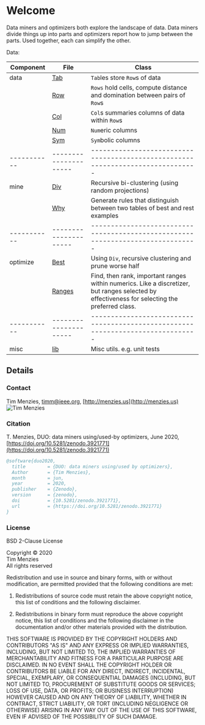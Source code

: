 # Welcome

Data miners and optimizers both explore the landscape of data. Data miners divide things up
into parts and 
optimizers report how to jump between the parts. Used together, each can simplify the other.

Data:

| Component | File                | Class                                                                         |
|-----------|---------------------|-------------------------------------------------------------------------------|
| data      | [Tab](tab.md)       | `Tab`les store `Row`s of data                                                 |
|           | [Row](row.md)       | `Rows` hold cells, compute distance and domination between pairs of `Row`s    |
|           | [Col](col.md)       | `Col`s summaries columns of data within `Row`s                                |
|           | [Num](num.md)       | `Num`eric columns                                                             |
|           | [Sym](sym.md)       | `Sym`bolic columns                                                            |
|-----------|---------------------|-------------------------------------------------------------------------------|
| mine      | [Div](div.md)       | Recursive bi-clustering (using random projections)                            |
|           | [Why](why.md)       | Generate rules that distinguish between two tables of best and rest examples  |
|-----------|---------------------|-------------------------------------------------------------------------------|
| optimize  | [Best](best.md)     | Using `Div`, recursive clustering and prune worse half                        |
|           | [Ranges](ranges.md) | Find, then rank, important ranges within numerics. Like a discretizer, but ranges selected by effectiveness for selecting the preferred class.                           |
|-----------|---------------------|-------------------------------------------------------------------------------|
| misc      | [lib](lib.md)       | Misc utils. e.g. unit tests                                                   |


## Details

### Contact

Tim Menzies,   [timm@ieee.org](mailto:timm@ieee.org),   [http://menzies.us](http://menzies.us)   
![Tim Menzies](https://github.com/timm.png?size=80)

### Citation

T. Menzies,
DUO: data miners using/used-by optimizers,
June 2020,
[https://doi.org/10.5281/zenodo.3921771](https://doi.org/10.5281/zenodo.3921771)


```bibtex
@software{duo2020,
  title        = {DUO: data miners using/used by optimizers},
  Author       = {Tim Menzies},
  month        = jun,
  year         = 2020,
  publisher    = {Zenodo},
  version      = {zenodo},
  doi          = {10.5281/zenodo.3921771},
  url          = {https://doi.org/10.5281/zenodo.3921771}
}
```

### License
BSD 2-Clause License

Copyright &copy; 2020    
Tim Menzies   
All rights reserved

Redistribution and use in source and binary forms, with or without
modification, are permitted provided that the following conditions are met:

1. Redistributions of source code must retain the above copyright notice, this
   list of conditions and the following disclaimer.

2. Redistributions in binary form must reproduce the above copyright notice,
   this list of conditions and the following disclaimer in the documentation
   and/or other materials provided with the distribution.

THIS SOFTWARE IS PROVIDED BY THE COPYRIGHT HOLDERS AND CONTRIBUTORS "AS IS"
AND ANY EXPRESS OR IMPLIED WARRANTIES, INCLUDING, BUT NOT LIMITED TO, THE
IMPLIED WARRANTIES OF MERCHANTABILITY AND FITNESS FOR A PARTICULAR PURPOSE ARE
DISCLAIMED. IN NO EVENT SHALL THE COPYRIGHT HOLDER OR CONTRIBUTORS BE LIABLE
FOR ANY DIRECT, INDIRECT, INCIDENTAL, SPECIAL, EXEMPLARY, OR CONSEQUENTIAL
DAMAGES (INCLUDING, BUT NOT LIMITED TO, PROCUREMENT OF SUBSTITUTE GOODS OR
SERVICES; LOSS OF USE, DATA, OR PROFITS; OR BUSINESS INTERRUPTION) HOWEVER
CAUSED AND ON ANY THEORY OF LIABILITY, WHETHER IN CONTRACT, STRICT LIABILITY,
OR TORT (INCLUDING NEGLIGENCE OR OTHERWISE) ARISING IN ANY WAY OUT OF THE USE
OF THIS SOFTWARE, EVEN IF ADVISED OF THE POSSIBILITY OF SUCH DAMAGE.
